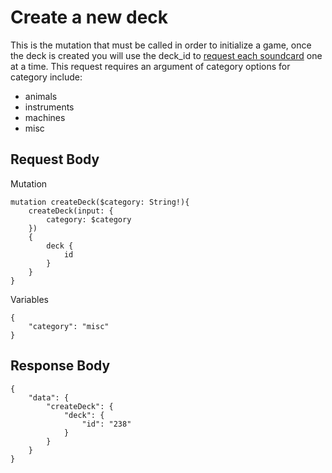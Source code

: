 # Create a new deck
This is the mutation that must be called in order to initialize a game, once the deck is created you will use the deck_id to [request each soundcard](/docs/get_soundcard.md) one at a time.
This request requires an argument of category options for category include: 
- animals
- instruments
- machines
- misc
## Request Body
Mutation
```
mutation createDeck($category: String!){
    createDeck(input: {
        category: $category
    })
    {
        deck {
            id
        }
    }
}
```
Variables
```
{
    "category": "misc"
}
```
## Response Body
```
{
    "data": {
        "createDeck": {
            "deck": {
                "id": "238"
            }
        }
    }
}
```